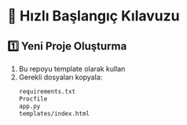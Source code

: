 # 🚀 Hızlı Başlangıç Kılavuzu

## 1️⃣ Yeni Proje Oluşturma
1. Bu repoyu template olarak kullan
2. Gerekli dosyaları kopyala:
   ```bash
   requirements.txt
   Procfile
   app.py
   templates/index.html

